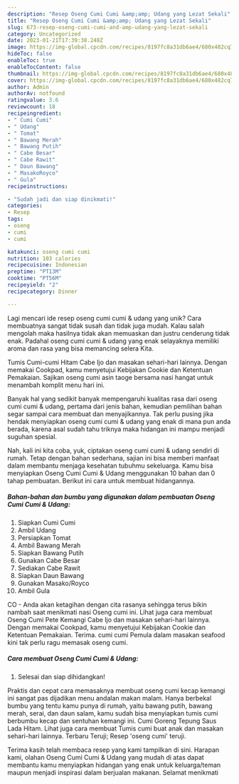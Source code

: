 ```yaml
---
description: "Resep Oseng Cumi Cumi &amp;amp; Udang yang Lezat Sekali"
title: "Resep Oseng Cumi Cumi &amp;amp; Udang yang Lezat Sekali"
slug: 673-resep-oseng-cumi-cumi-and-amp-udang-yang-lezat-sekali
category: Uncategorized
date: 2023-01-21T17:39:38.248Z
image: https://img-global.cpcdn.com/recipes/8197fc8a31db6ae4/680x482cq70/oseng-cumi-cumi-udang-foto-resep-utama.jpg
hideToc: false
enableToc: true
enableTocContent: false
thumbnail: https://img-global.cpcdn.com/recipes/8197fc8a31db6ae4/680x482cq70/oseng-cumi-cumi-udang-foto-resep-utama.jpg
cover: https://img-global.cpcdn.com/recipes/8197fc8a31db6ae4/680x482cq70/oseng-cumi-cumi-udang-foto-resep-utama.jpg
author: Admin
authorAv: notfound
ratingvalue: 3.6
reviewcount: 18
recipeingredient:
- " Cumi Cumi"
- " Udang"
- " Tomat"
- " Bawang Merah"
- " Bawang Putih"
- " Cabe Besar"
- " Cabe Rawit"
- " Daun Bawang"
- " MasakoRoyco"
- " Gula"
recipeinstructions:

- "Sudah jadi dan siap dinikmati!"
categories:
- Resep
tags:
- oseng
- cumi
- cumi

katakunci: oseng cumi cumi 
nutrition: 103 calories
recipecuisine: Indonesian
preptime: "PT13M"
cooktime: "PT56M"
recipeyield: "2"
recipecategory: Dinner

---
```





Lagi mencari ide resep oseng cumi cumi &amp; udang yang unik? Cara membuatnya sangat tidak susah dan tidak juga mudah. Kalau salah mengolah maka hasilnya tidak akan memuaskan dan justru cenderung tidak enak. Padahal oseng cumi cumi &amp; udang yang enak selayaknya memiliki aroma dan rasa yang bisa memancing selera Kita.





Tumis Cumi-cumi Hitam Cabe Ijo dan masakan sehari-hari lainnya. Dengan memakai Cookpad, kamu menyetujui Kebijakan Cookie dan Ketentuan Pemakaian. Sajikan oseng cumi asin taoge bersama nasi hangat untuk menambah komplit menu hari ini.

Banyak hal yang sedikit banyak mempengaruhi kualitas rasa dari oseng cumi cumi &amp; udang, pertama dari jenis bahan, kemudian pemilihan bahan segar sampai cara membuat dan menyajikannya. Tak perlu pusing jika hendak menyiapkan oseng cumi cumi &amp; udang yang enak di mana pun anda berada, karena asal sudah tahu triknya maka hidangan ini mampu menjadi suguhan spesial.






Nah, kali ini kita coba, yuk, ciptakan oseng cumi cumi &amp; udang sendiri di rumah. Tetap dengan bahan sederhana, sajian ini bisa memberi manfaat dalam membantu menjaga kesehatan tubuhmu sekeluarga. Kamu bisa menyiapkan Oseng Cumi Cumi &amp; Udang menggunakan 10 bahan dan 0 tahap pembuatan. Berikut ini cara untuk membuat hidangannya.

<!--inarticleads1-->

##### Bahan-bahan dan bumbu yang digunakan dalam pembuatan Oseng Cumi Cumi &amp; Udang:

1. Siapkan  Cumi Cumi
1. Ambil  Udang
1. Persiapkan  Tomat
1. Ambil  Bawang Merah
1. Siapkan  Bawang Putih
1. Gunakan  Cabe Besar
1. Sediakan  Cabe Rawit
1. Siapkan  Daun Bawang
1. Gunakan  Masako/Royco
1. Ambil  Gula


CO - Anda akan ketagihan dengan cita rasanya sehingga terus bikin nambah saat menikmati nasi Oseng cumi ini. Lihat juga cara membuat Oseng Cumi Pete Kemangi Cabe Ijo dan masakan sehari-hari lainnya. Dengan memakai Cookpad, kamu menyetujui Kebijakan Cookie dan Ketentuan Pemakaian. Terima. cumi cumi Pemula dalam masakan seafood kini tak perlu ragu memasak oseng cumi. 

<!--inarticleads2-->

##### Cara membuat Oseng Cumi Cumi &amp; Udang:


1. Selesai dan siap dihidangkan!

Praktis dan cepat cara memasaknya membuat oseng cumi kecap kemangi ini sangat pas dijadikan menu andalan makan malam. Hanya berbekal bumbu yang tentu kamu punya di rumah, yaitu bawang putih, bawang merah, serai, dan daun salam, kamu sudah bisa menyiapkan tumis cumi berbumbu kecap dan sentuhan kemangi ini. Cumi Goreng Tepung Saus Lada Hitam. Lihat juga cara membuat Tumis cumi buat anak dan masakan sehari-hari lainnya. Terbaru Teruji; Resep &#39;oseng cumi&#39; teruji. 

Terima kasih telah membaca resep yang kami tampilkan di sini. Harapan kami, olahan Oseng Cumi Cumi &amp; Udang yang mudah di atas dapat membantu kamu menyiapkan hidangan yang enak untuk keluarga/teman maupun menjadi inspirasi dalam berjualan makanan. Selamat menikmati
